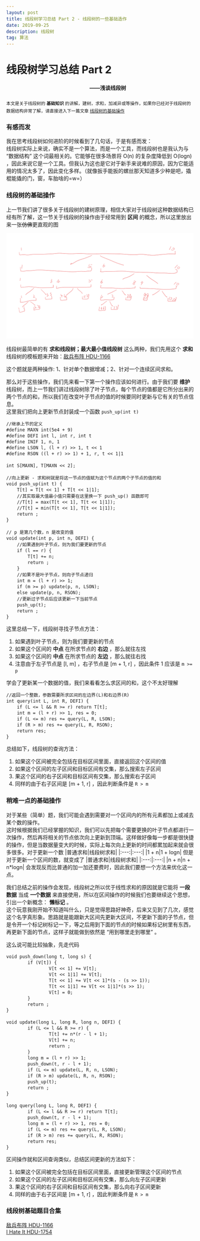 ```yaml
---
layout: post
title: 线段树学习总结 Part 2 - 线段树的一些基础造作
date: 2019-09-25
description: 线段树
tag: 算法
---
```


# 线段树学习总结 Part 2
#### &emsp;&emsp;&emsp;&emsp;&emsp;&emsp;&emsp;&emsp;&emsp;&emsp;&emsp;&emsp;&emsp;&emsp;&emsp;&emsp;——浅谈线段树

<sub>本文是关于线段树的 **基础知识** 的讲解，建树，求和，加减异或等操作，如果你已经对于线段树的数据结构非常了解，请直接进入下一篇文章 [线段树的基础操作]()

### 有感而发
我在思考线段树如何进阶的时候看到了几句话，于是有感而发：<br>
线段树实际上来说，确实不是一个算法，而是一个工具，而线段树也是我认为与 “数据结构” 这个词最相关的。它能够在很多场景将 O(n) 的复杂度降低到 O(logn) ，因此来说它是一个工具。但我认为这也是它对于新手来说难的原因，因为它能适用的情况太多了，因此变化多样。（就像扳手能扳的螺丝那天知道多少种是吧，撬棍能撬的门，窗，车胎啥的=w=）

### 线段树的基础操作
上一节我们讲了很多关于线段树的建树原理，相信大家对于线段树这种数据结构已经有所了解，这一节关于线段树的操作由于经常用到 **区间** 的概念，所以这里放出来一张~~仿佛~~更直观的图

![节点管理范围](/images/20190925/st21.png)

线段树最简单的有 **求和线段树；最大最小值线段树** 这么两种，我们先用这个 **求和** 线段树的模板题来开始：[敌兵布阵 HDU-1166](http://acm.hdu.edu.cn/showproblem.php?pid=1166)

这个题就是两种操作: 1、针对单个数据增减；2、针对一个连续区间求和。

那么对于这些操作，我们先来看一下第一个操作应该如何进行。由于我们要 **维护** 线段树，而上一节我们讲过线段树除了叶子节点，每个节点的值都是它所分出来的两个节点的和，所以我们在改变叶子节点的值的时候要同时更新与它有关的节点信息。<br>
这里我们把向上更新节点封装成一个函数 `push_up(int t)`
```
//继承上节的定义
#define MAXN int(5e4 + 9)
#define DEFI int l, int r, int t
#define INIF 1, n, 1
#define LSON l, (l + r) >> 1, t << 1
#define RSON ((l + r) >> 1) + 1, r, t << 1|1

int S[MAXN], T[MAXN << 2];

//向上更新 - 求和树就是将这一节点的值赋为这个节点的两个子节点的值的和
void push_up(int t) {
	T[t] = T[t << 1] + T[t << 1|1];
	//其实取最大值最小值只需要在这里换一下 push_up() 函数即可
	//T[t] = max(T[t << 1], T[t << 1|1]);
	//T[t] = min(T[t << 1], T[t << 1|1]);
	return ;
}

// p 是第几个数，n 是改变的值
void update(int p, int n, DEFI) {
	//如果遇到叶子节点，则为我们要更新的节点
	if (l == r) {
		T[t] += n;
		return ;
	}
	//如果不是叶子节点，则向子节点递归
	int m = (l + r) >> 1;
	if (m >= p) update(p, n, LSON);
	else update(p, n, RSON);
	//更新过子节点后应该更新一下当前节点
	push_up(t);
	return ;
}
```
这里总结一下，线段树寻找子节点方法：
1. 如果遇到叶子节点，则为我们要更新的节点
2. 如果这个区间的 **中点** 在所求节点的 **右边** ，那么就往左找
3. 如果这个区间的 **中点** 在所求节点的 **左边** ，那么就往右找
4. 注意由于左子节点是 [l, m] ，右子节点是 [m + 1, r] ，因此条件 1 应该是 `m >= p`

学会了更新某一个数据的值，我们来看看怎么求区间的和，这个不太好理解
```
//返回一个整数，参数需要所求区间的左边界(L)和右边界(R)
int query(int L, int R, DEFI) {
    if (L <= l && R >= r) return T[t];
    int m = (l + r) >> 1, res = 0;
    if (L <= m) res += query(L, R, LSON);
    if (R > m) res += query(L, R, RSON);
    return res;
}
```
总结如下，线段树的查询方法：
1. 如果这个区间被完全包括在目标区间里面，直接返回这个区间的值
2. 如果这个区间的左子区间和目标区间有交集，那么搜索左子区间
3. 果这个区间的右子区间和目标区间有交集，那么搜索右子区间
4. 同样的由于右子区间是 [m + 1, r] ，因此判断条件是 `R > m`

### 稍难一点的基础操作
对于某些（简单）题，我们可能会遇到需要对一个区间内的所有元素都加上或减去某个数的操作。<br>
这时候根据我们已经掌握的知识，我们可以先把每个需要更换的叶子节点都进行一次操作，然后再将相关的节点依次向上更新到顶端。这样做好像每一步都是很快捷的操作，但是当数据量变大的时候，实际上每次向上更新的时间都累加起来就会很多很多。对于更新一个数
|普通求和|线段树求和|
|:---:|:---:|
|1 + n|1 + logn|
但是对于更新一个区间的数，就变成了
|普通求和|线段树求和|
|:---:|:---:|
|n + n|n + n*logn|
会发现反而比普通的加一加还要费时，因此我们要想一个方法来优化这一点。

我们总结之前的操作会发现，线段树之所以优于线性求和的原因就是它能将 **一段数据** 当成 **一个数据** 来直接使用，所以在区间操作的时候我们也要继续这个思想，引出一个新概念： **懒标记** 。<br>
这个玩意我刚开始不知道叫什么，只是觉得思路好神奇，后来又见到了几次，感觉这个名字真形象。思路就是能跟新大区间先更新大区间，不更新下面的子节点，但是令开一个标记树标记一下，等之后用到下面的节点的时候如果标记树里有东西，再更新下面的节点，这样子就能做到依然是 “用到哪里走到哪里” 。

这么说可能比较抽象，先走代码
```
void push_down(long t, long s) {
        if (V[t]) {
                V[t << 1] += V[t];
                V[t << 1|1] += V[t];
                T[t << 1] += V[t << 1]*(s - (s >> 1));
                T[t << 1|1] += V[t << 1|1]*(s >> 1);
                V[t] = 0;
        }
        return ;
}

void update(long L, long R, long n, DEFI) {
        if (L <= l && R >= r) {
                T[t] += n*(r - l + 1);
                V[t] += n;
                return ;
        }
        long m = (l + r) >> 1;
        push_down(t, r - l + 1);
        if (L <= m) update(L, R, n, LSON);
        if (R > m) update(L, R, n, RSON);
        push_up(t);
        return ;
}

long query(long L, long R, DEFI) {
        if (L <= l && R >= r) return T[t];
        push_down(t, r - l + 1);
        long m = (l + r) >> 1, res = 0;
        if (L <= m) res += query(L, R, LSON);
        if (R > m) res += query(L, R, RSON);
        return res;
}
```
区间操作就和区间查询类似，总结区间更新的方法如下：
1. 如果这个区间被完全包括在目标区间里面，直接更新管理这个区间的节点
2. 如果这个区间的左子区间和目标区间有交集，那么向左子区间更新
3. 果这个区间的右子区间和目标区间有交集，那么向右子区间更新
4. 同样的由于右子区间是 [m + 1, r] ，因此判断条件是 `R > m`

### 线段树基础题目合集
[敌兵布阵 HDU-1166](http://acm.hdu.edu.cn/showproblem.php?pid=1166)<br>
[I Hate It HDU-1754](http://acm.hdu.edu.cn/showproblem.php?pid=1754)<br>
[]()<br>
[]()<br>
[]()<br>
